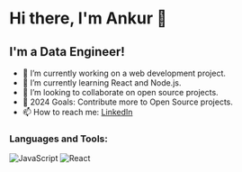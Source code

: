 # Hi there, I'm Ankur 👋

## I'm a Data Engineer! 

- 🔭 I’m currently working on a web development project.
- 🌱 I’m currently learning React and Node.js.
- 👯 I’m looking to collaborate on open source projects.
- 🥅 2024 Goals: Contribute more to Open Source projects.
- 📫 How to reach me: [LinkedIn](your-linkedin-url)

### Languages and Tools:
![JavaScript](https://img.shields.io/badge/-JavaScript-black?style=flat-square&logo=javascript)
![React](https://img.shields.io/badge/-React-black?style=flat-square&logo=react)
